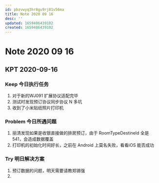 ```yaml
---
id: pbzvwyq3hr8gu9rj81v56ma
title: Note 2020 09 16
desc: ''
updated: 1659406439102
created: 1659406439102
---
```

# Note 2020 09 16

## KPT 2020-09-16

### Keep 今日执行任务
1. 对于新的WJ091 扩展协议适配完毕
2. 测试时发现预订协议同步协议 N 多坑
3. 收到了小米贴纸照片打印机

### Problem 今日所遇问题
1. 丽清发现如果是收银直接做的排房预订，由于 RoomTypeDestineId 全是541，会造成数据覆盖
2. 打印机的初始化时间好长，之前在 Android 上莫名失败，看看iOS 能否成功

### Try 明日解决方案
1. 预订数据的问题，明天需要请教郑锡强
2. 